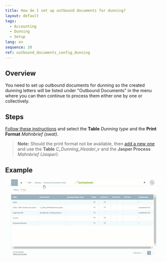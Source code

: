 ```yaml
---
title: How do I set up outbound documents for dunning?
layout: default
tags:
  - Accounting
  - Dunning
  - Setup
lang: en
sequence: 20
ref: outbound_documents_config_dunning
---
```


## Overview
You need to set up outbound documents for dunning so the created dunning letters will be listed under "Outbound Documents" in the menu where you can then continue to process them either one by one or collectively.

## Steps
[Follow these instructions](Outbound_Documents_Config) and select the **Table** *Dunning type* and the **Print Format** *Mahnbrief (swat)*.
 >**Note:** Should the print format not be available, then [add a new one](Add_print_format) and use the **Table** *C_Dunning_Header_v* and the **Jasper Process** *Mahnbrief (Jasper)*.

## Example
![](assets/Outbound_documents_config+dunning.gif)
